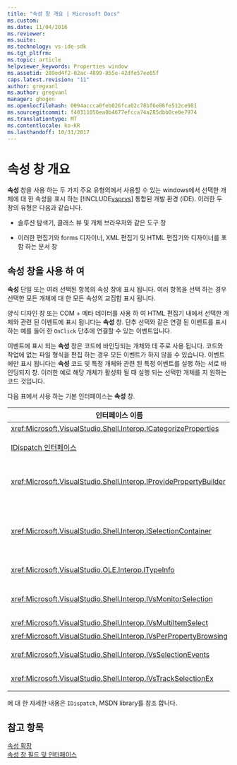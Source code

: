```yaml
---
title: "속성 창 개요 | Microsoft Docs"
ms.custom: 
ms.date: 11/04/2016
ms.reviewer: 
ms.suite: 
ms.technology: vs-ide-sdk
ms.tgt_pltfrm: 
ms.topic: article
helpviewer_keywords: Properties window
ms.assetid: 289ed4f2-02ac-4899-855e-42dfe57ee05f
caps.latest.revision: "11"
author: gregvanl
ms.author: gregvanl
manager: ghogen
ms.openlocfilehash: 0094accca0feb026fca02c78bf6e86fe512ce981
ms.sourcegitcommit: f40311056ea0b4677efcca74a285dbb0ce0e7974
ms.translationtype: MT
ms.contentlocale: ko-KR
ms.lasthandoff: 10/31/2017
---
```

# <a name="properties-window-overview"></a>속성 창 개요
**속성** 창을 사용 하는 두 가지 주요 유형의에서 사용할 수 있는 windows에서 선택한 개체에 대 한 속성을 표시 하는 [!INCLUDE[vsprvs](../../code-quality/includes/vsprvs_md.md)] 통합된 개발 환경 (IDE). 이러한 두 창의 유형은 다음과 같습니다.  
  
-   솔루션 탐색기, 클래스 뷰 및 개체 브라우저와 같은 도구 창  
  
-   이러한 편집기와 forms 디자이너, XML 편집기 및 HTML 편집기와 디자이너를 포함 하는 문서 창  
  
## <a name="using-the-properties-window"></a>속성 창을 사용 하 여  
 **속성** 단일 또는 여러 선택된 항목의 속성 창에 표시 됩니다. 여러 항목을 선택 하는 경우 선택한 모든 개체에 대 한 모든 속성의 교집합 표시 됩니다.  
  
 양식 디자인 창 또는 COM + 메타 데이터를 사용 하 여 HTML 편집기 내에서 선택한 개체와 관련 된 이벤트에 표시 됩니다는 **속성** 창. 단추 선택와 같은 연결 된 이벤트를 표시 하는 예를 들어 한 `OnClick` 단추에 연결할 수 있는 이벤트입니다.  
  
 이벤트에 표시 되는 **속성** 창은 코드에 바인딩되는 개체와 데 주로 사용 됩니다. 코드와 작업에 없는 파일 형식을 편집 하는 경우 모든 이벤트가 하지 않을 수 있습니다. 이벤트에만 표시 됩니다는 **속성** 코드 및 특정 개체와 관련 된 특정 이벤트를 실행 하는 서로 바인딩되지 창. 이러한 예로 해당 개체가 활성화 될 때 실행 되는 선택한 개체를 지 원하는 코드 것입니다.  
  
 다음 표에서 사용 하는 기본 인터페이스는 **속성** 창.  
  
|인터페이스 이름|설명|  
|--------------------|-----------------|  
|<xref:Microsoft.VisualStudio.Shell.Interop.ICategorizeProperties>|범주를의 목록을 제공는 **속성** 창 범주를 각 속성에 매핑합니다.|  
|[IDispatch 인터페이스](https://msdn.microsoft.com/library/windows/desktop/ms221608.aspx)|개체의 메서드 및 속성 프로그래밍 도구 및 자동화를 지 원하는 기타 응용 프로그램을 노출 합니다.|  
|<xref:Microsoft.VisualStudio.Shell.Interop.IProvidePropertyBuilder>|호출 하는 줄임표 (...) 단추를 제공 *빌더* 개체 자체에서 구현 하는 모달 대화 상자 창을 열입니다. 값을 텍스트 필드에 사용자가 쉽게 형식화 되지 않은 때 사용 됩니다. 예를 들어, RGB 값을 결정 하는 색 선택을 열을 사용할 수 있습니다.|  
|<xref:Microsoft.VisualStudio.Shell.Interop.ISelectionContainer>|에 표시 된 정보를 업데이트 하는 데 사용 되는 개체에 대 한 액세스를 제공는 **속성** 창. <xref:Microsoft.VisualStudio.Shell.Interop.ISelectionContainer>관련된 표시할 속성을 사용 하 여 선택할 수 있는 개체를 포함 하는 각 창에 대 한 Vspackage에 의해 구현 됩니다.|  
|<xref:Microsoft.VisualStudio.OLE.Interop.ITypeInfo>|구조체의 필드 및 인터페이스의 메서드는 등 개체의 유형에 대 한 정보를 제공합니다.|  
|<xref:Microsoft.VisualStudio.Shell.Interop.IVsMonitorSelection>|Vspackage를 선택 이벤트에 대 한 알림을 수신 하 고 현재 프로젝트 계층 구조, 항목, 요소 값 및 명령 UI 컨텍스트 하는 방법에 대 한 정보를 검색할 수 있습니다.|  
|<xref:Microsoft.VisualStudio.Shell.Interop.IVsMultiItemSelect>|여러 선택 항목에 액세스할 수 있는 환경을 제공합니다.|  
|<xref:Microsoft.VisualStudio.Shell.Interop.IVsPerPropertyBrowsing>|에 표시 되는 일부 속성에서 지역화 된 이름을 제공 하는 데는 **속성** 창.|  
|<xref:Microsoft.VisualStudio.Shell.Interop.IVsSelectionEvents>|변경 내용을 현재 선택 영역, 요소 값 또는 명령 UI 컨텍스트에 등록 된 Vspackage를에 알립니다.|  
|<xref:Microsoft.VisualStudio.Shell.Interop.IVsTrackSelectionEx>|현재 선택한 항목의 변경의 환경에 게 알리는 하 고 계층 및 항목 관련 정보를 새 선택에 대 한 액세스를 제공 합니다.|  
  
 에 대 한 자세한 내용은 `IDispatch`, MSDN library를 참조 합니다.  
  
## <a name="see-also"></a>참고 항목  
 [속성 확장](../../extensibility/internals/extending-properties.md)   
 [속성 창 필드 및 인터페이스](../../extensibility/internals/properties-window-fields-and-interfaces.md)